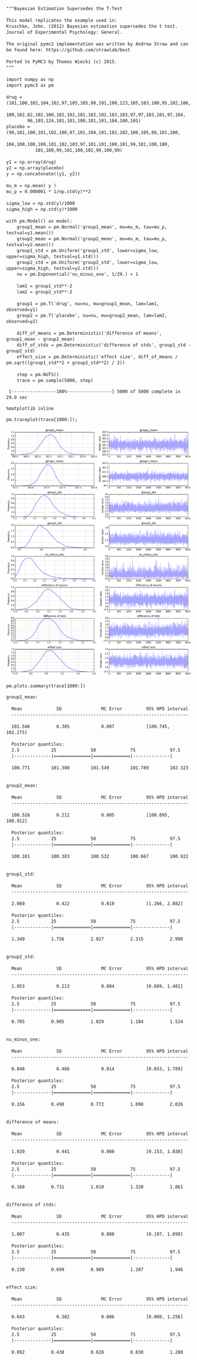

```
"""Bayesian Estimation Supersedes the T-Test

This model replicates the example used in:
Kruschke, John. (2012) Bayesian estimation supersedes the t test. Journal of Experimental Psychology: General.

The original pymc2 implementation was written by Andrew Straw and can be found here: https://github.com/strawlab/best

Ported to PyMC3 by Thomas Wiecki (c) 2015.
"""

import numpy as np
import pymc3 as pm

drug = (101,100,102,104,102,97,105,105,98,101,100,123,105,103,100,95,102,106,
        109,102,82,102,100,102,102,101,102,102,103,103,97,97,103,101,97,104,
        96,103,124,101,101,100,101,101,104,100,101)
placebo = (99,101,100,101,102,100,97,101,104,101,102,102,100,105,88,101,100,
           104,100,100,100,101,102,103,97,101,101,100,101,99,101,100,100,
           101,100,99,101,100,102,99,100,99)

y1 = np.array(drug)
y2 = np.array(placebo)
y = np.concatenate((y1, y2))

mu_m = np.mean( y )
mu_p = 0.000001 * 1/np.std(y)**2

sigma_low = np.std(y)/1000
sigma_high = np.std(y)*1000

with pm.Model() as model:
    group1_mean = pm.Normal('group1_mean', mu=mu_m, tau=mu_p, testval=y1.mean())
    group2_mean = pm.Normal('group2_mean', mu=mu_m, tau=mu_p, testval=y2.mean())
    group1_std = pm.Uniform('group1_std', lower=sigma_low, upper=sigma_high, testval=y1.std())
    group2_std = pm.Uniform('group2_std', lower=sigma_low, upper=sigma_high, testval=y2.std())
    nu = pm.Exponential('nu_minus_one', 1/29.) + 1
    
    lam1 = group1_std**-2
    lam2 = group2_std**-2

    group1 = pm.T('drug', nu=nu, mu=group1_mean, lam=lam1, observed=y1)
    group2 = pm.T('placebo', nu=nu, mu=group2_mean, lam=lam2, observed=y2)

    diff_of_means = pm.Deterministic('difference of means', group1_mean - group2_mean)
    diff_of_stds = pm.Deterministic('difference of stds', group1_std - group2_std)
    effect_size = pm.Deterministic('effect size', diff_of_means / pm.sqrt((group1_std**2 + group2_std**2) / 2))
    
    step = pm.NUTS()
    trace = pm.sample(5000, step)
```

     [-----------------100%-----------------] 5000 of 5000 complete in 29.0 sec


```
%matplotlib inline
```


```
pm.traceplot(trace[1000:]);
```


![png](BEST_files/BEST_2_0.png)



```
pm.plots.summary(trace[1000:])
```

    
    group1_mean:
     
      Mean             SD               MC Error         95% HPD interval
      -------------------------------------------------------------------
      
      101.546          0.385            0.007            [100.745, 102.275]
    
      Posterior quantiles:
      2.5            25             50             75             97.5
      |--------------|==============|==============|--------------|
      
      100.771        101.300        101.549        101.789        102.323
    
    
    group2_mean:
     
      Mean             SD               MC Error         95% HPD interval
      -------------------------------------------------------------------
      
      100.526          0.212            0.005            [100.095, 100.912]
    
      Posterior quantiles:
      2.5            25             50             75             97.5
      |--------------|==============|==============|--------------|
      
      100.101        100.383        100.532        100.667        100.922
    
    
    group1_std:
     
      Mean             SD               MC Error         95% HPD interval
      -------------------------------------------------------------------
      
      2.060            0.422            0.010            [1.266, 2.882]
    
      Posterior quantiles:
      2.5            25             50             75             97.5
      |--------------|==============|==============|--------------|
      
      1.349          1.756          2.027          2.315          2.998
    
    
    group2_std:
     
      Mean             SD               MC Error         95% HPD interval
      -------------------------------------------------------------------
      
      1.053            0.213            0.004            [0.689, 1.481]
    
      Posterior quantiles:
      2.5            25             50             75             97.5
      |--------------|==============|==============|--------------|
      
      0.705          0.905          1.029          1.184          1.524
    
    
    nu_minus_one:
     
      Mean             SD               MC Error         95% HPD interval
      -------------------------------------------------------------------
      
      0.848            0.486            0.014            [0.033, 1.789]
    
      Posterior quantiles:
      2.5            25             50             75             97.5
      |--------------|==============|==============|--------------|
      
      0.156          0.498          0.772          1.098          2.026
    
    
    difference of means:
     
      Mean             SD               MC Error         95% HPD interval
      -------------------------------------------------------------------
      
      1.020            0.441            0.008            [0.153, 1.838]
    
      Posterior quantiles:
      2.5            25             50             75             97.5
      |--------------|==============|==============|--------------|
      
      0.168          0.731          1.010          1.320          1.861
    
    
    difference of stds:
     
      Mean             SD               MC Error         95% HPD interval
      -------------------------------------------------------------------
      
      1.007            0.435            0.008            [0.197, 1.899]
    
      Posterior quantiles:
      2.5            25             50             75             97.5
      |--------------|==============|==============|--------------|
      
      0.230          0.699          0.989          1.287          1.946
    
    
    effect size:
     
      Mean             SD               MC Error         95% HPD interval
      -------------------------------------------------------------------
      
      0.643            0.302            0.006            [0.080, 1.256]
    
      Posterior quantiles:
      2.5            25             50             75             97.5
      |--------------|==============|==============|--------------|
      
      0.092          0.438          0.628          0.838          1.280
    

